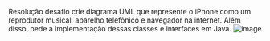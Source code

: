Resolução desafio crie diagrama UML que represente o iPhone como um reprodutor musical, aparelho telefônico e navegador na internet. Além disso, pede a implementação dessas classes e interfaces em Java.
![image](https://github.com/user-attachments/assets/e7c571fc-0a5d-4e56-a6aa-86978c087ae9)

